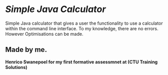 # ***Simple Java Calculator***

Simple Java calculator that gives a user the functionality to use a calculator within the command line interface.
To my knowledge, there are no errors. However Optimisations can be made.

## Made by me.
**Henrico Swanepoel for my first formative assessmnet at (CTU Training Solutions)**
